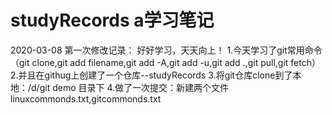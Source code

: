 # studyRecords a学习笔记
2020-03-08
第一次修改记录：
好好学习，天天向上！
1.今天学习了git常用命令（git clone,git add filename,git add -A,git add -u,git add .,git pull,git fetch）
2.并且在githug上创建了一个仓库--studyRecords
3.将git仓库clone到了本地：/d/git demo 目录下
4.做了一次提交：新建两个文件linuxcommonds.txt,gitcommonds.txt
